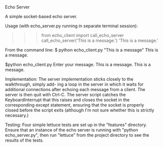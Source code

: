 Echo Server

A simple socket-based echo server.

Usage (with echo_server.py running in separate terminal session):

>>>from echo_client import call_echo_server
>>>call_echo_server('This is a message.')
'This is a message.'

From the command line:
$ python echo_client.py "This is a message"
This is a message.

$python echo_client.py
Enter your message. This is a message.
This is a message.


Implementation:
The server implementation sticks closely to the walkthrough, simply add-
ing a loop in the server in which it waits for additional connections
after echoing each message from a client. The server is then quit with
Ctrl-C. The server script catches the KeyboardInterrupt that this raises
and closes the socket in the corresponding except statement, ensuring
that the socket is properly closed before the script exits (although I'm
not sure whether this is strictly necessary.)


Testing:
Four simple lettuce tests are set up in the "features" directory. Ensure
that an instance of the echo server is running with "python echo_server.py",
then run "lettuce" from the project directory to see the results of the
tests.